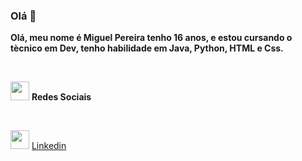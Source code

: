### Olá 👋

**Olá, meu nome é Miguel Pereira tenho 16 anos, e estou cursando o tècnico em Dev, tenho habilidade em Java, Python, HTML e Css.**

<br>


<img src="https://github.com/Miguel1DM/Folder/blob/main/img/internet.png" width = "30px" > **Redes Sociais**

<br>

<img src="https://github.com/Miguel1DM/Folder/blob/main/img/linkedin2.0.png" width = "30px" > [Linkedin](https://www.linkedin.com/in/miguelpsneto)
